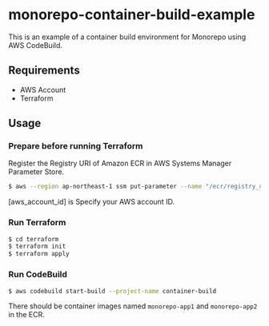 # monorepo-container-build-example

This is an example of a container build environment for Monorepo using AWS CodeBuild.

## Requirements

- AWS Account
- Terraform

## Usage

### Prepare before running Terraform

Register the Registry URI of Amazon ECR in AWS Systems Manager Parameter Store.

```sh
$ aws --region ap-northeast-1 ssm put-parameter --name "/ecr/registry_uri" --type "String" --value "[aws_account_id].dkr.ecr.ap-northeast-1.amazonaws.com"
```

[aws_account_id] is Specify your AWS account ID.

### Run Terraform

```sh
$ cd terraform
$ terraform init
$ terraform apply
```

### Run CodeBuild

```sh
$ aws codebuild start-build --project-name container-build
```

There should be container images named `monorepo-app1` and `monorepo-app2` in the ECR.
